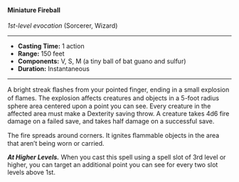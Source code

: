 #### Miniature Fireball
*1st-level evocation* (Sorcerer, Wizard)
___
- **Casting Time:** 1 action
- **Range:** 150 feet
- **Components:** V, S, M (a tiny ball of bat guano and sulfur)
- **Duration:** Instantaneous
---
A bright streak ﬂashes from your pointed finger, ending in a small explosion of ﬂames. The explosion affects creatures and objects in a 5-foot radius sphere area centered upon a point you can see. Every creature in the affected area must make a Dexterity saving throw. A creature takes 4d6 fire damage on a failed save, and takes half damage on a successful save.

The fire spreads around corners. It ignites ﬂammable objects in the area that aren’t being worn or carried.

***At Higher Levels.*** When you cast this spell using a spell slot of 3rd level or higher, you can target an additional point you can see for every two slot levels above 1st.

